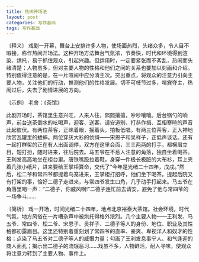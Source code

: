 ```yaml
---
title: 热闹开场法
layout: post
categories: 写作基础
tags: 写作基础
---
```


〔释义〕 戏剧一开幕，舞台上安排许多人物，使场面热烈，头绪众多，令人目不暇接，称作热闹开场法。这种开场方法舞台气氛浓，节奏快，时代和环境得到渲染、烘托，易于抓住观众，引起兴趣。但运用时，一定要紧张而不紊乱，热闹而头绪清楚；人物虽多，但对主要人物的性格和他们之间的关系也要加以刻画和介绍。特别值得注意的是，在一片喧闹中应分清主次。突出重点，将观众的注意力引向主要人物，关注他们的行动，推测他们的性格发展。切不可枝节过多，喧宾夺主，热闹过后，失去了剧情进展的方向。

〔示例〕 老舍：《茶馆》

此剧开场时，茶馆里生意兴旺，人来人往，熙熙攘攘，吵吵嚷嚷。后台锅勺的响声，前台送茶倒水的吆喝声，迎客、送客、请安道别、打恭作揖、互相寒暄的声音此起彼伏。有两位茶客，正眯着眼，摇着头，拍板低唱。有两三位茶客，正入神地欣赏瓦罐里的蟋蟀。两位穿灰大衫的侦缉——宋恩子和吴祥子，正低声谈话。还有一起打群架的正在有人出面调停，双方在这里会面，三三两两的打手，都横眉立目，短打扮，随时进来，往后院去。马五爷在不惹人注意的角落，独自坐着喝茶。王利发高高地坐在柜台里。唐铁嘴趿拉着鞋，身穿一件极长极脏的大布衫，耳上夹着几张小纸片，进来要给王掌柜算命，交代了“今年是光绪二十四年，戊戌。”然后，松二爷和常四爷都提着鸟笼进来，王掌柜打招呼，他们坐下喝茶。提起后院又有打架的事，恰好二德子走进来，与常四爷发生口角，几乎动手打起来。马五爷在角落里喝一声：“二德子，你威风啊!”二德子连忙前去请安，避免了他与常四爷的一场争斗……

〔简析〕 戏一开场，时间光绪二十四年，地点北京裕泰大茶馆。社会环境，时代气氛，地方风俗在一片嘈杂声中被烘托得格外浓烈。几个主要人物——王利发、马五爷、常四爷、松二爷、宋恩子、吴祥子、二德子等人的身份、地位、职业及其性格都初露眉目。这里还特别着重刻划了常四爷的直率、豪爽、卑视洋人和奴才的性格；点染了马五爷对二德子等人的威慑力量；勾画了王利发息事宁人、和气逢迎的商人面孔；揭示出二德子的流氓恶习……戏虽不多，人物鲜活，耐人寻味，使观众将注意力转到了主要人物、事件上。 